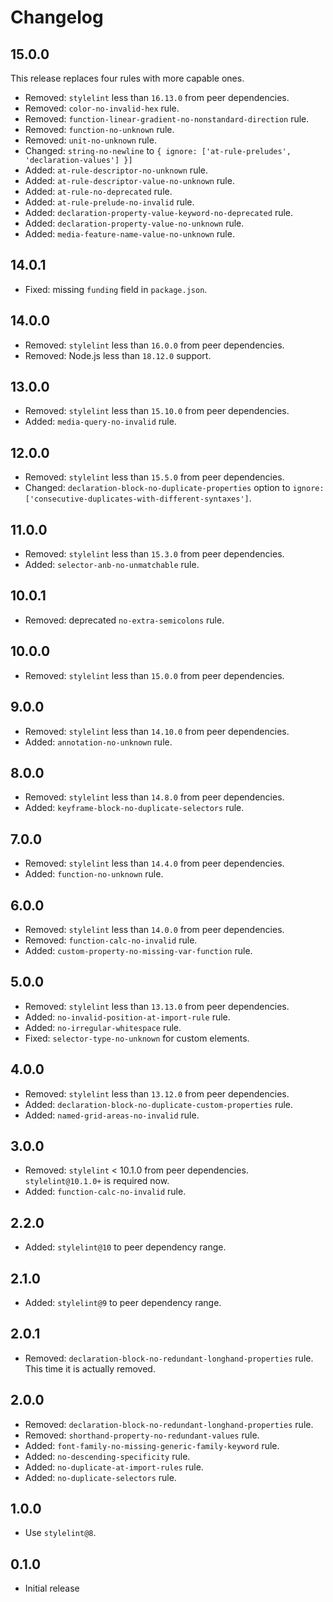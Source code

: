 # Changelog

## 15.0.0

This release replaces four rules with more capable ones.

- Removed: `stylelint` less than `16.13.0` from peer dependencies.
- Removed: `color-no-invalid-hex` rule.
- Removed: `function-linear-gradient-no-nonstandard-direction` rule.
- Removed: `function-no-unknown` rule.
- Removed: `unit-no-unknown` rule.
- Changed: `string-no-newline` to `{ ignore: ['at-rule-preludes', 'declaration-values'] }]`
- Added: `at-rule-descriptor-no-unknown` rule.
- Added: `at-rule-descriptor-value-no-unknown` rule.
- Added: `at-rule-no-deprecated` rule.
- Added: `at-rule-prelude-no-invalid` rule.
- Added: `declaration-property-value-keyword-no-deprecated` rule.
- Added: `declaration-property-value-no-unknown` rule.
- Added: `media-feature-name-value-no-unknown` rule.

## 14.0.1

- Fixed: missing `funding` field in `package.json`.

## 14.0.0

- Removed: `stylelint` less than `16.0.0` from peer dependencies.
- Removed: Node.js less than `18.12.0` support.

## 13.0.0

- Removed: `stylelint` less than `15.10.0` from peer dependencies.
- Added: `media-query-no-invalid` rule.

## 12.0.0

- Removed: `stylelint` less than `15.5.0` from peer dependencies.
- Changed: `declaration-block-no-duplicate-properties` option to `ignore: ['consecutive-duplicates-with-different-syntaxes']`.

## 11.0.0

- Removed: `stylelint` less than `15.3.0` from peer dependencies.
- Added: `selector-anb-no-unmatchable` rule.

## 10.0.1

- Removed: deprecated `no-extra-semicolons` rule.

## 10.0.0

- Removed: `stylelint` less than `15.0.0` from peer dependencies.

## 9.0.0

- Removed: `stylelint` less than `14.10.0` from peer dependencies.
- Added: `annotation-no-unknown` rule.

## 8.0.0

- Removed: `stylelint` less than `14.8.0` from peer dependencies.
- Added: `keyframe-block-no-duplicate-selectors` rule.

## 7.0.0

- Removed: `stylelint` less than `14.4.0` from peer dependencies.
- Added: `function-no-unknown` rule.

## 6.0.0

- Removed: `stylelint` less than `14.0.0` from peer dependencies.
- Removed: `function-calc-no-invalid` rule.
- Added: `custom-property-no-missing-var-function` rule.

## 5.0.0

- Removed: `stylelint` less than `13.13.0` from peer dependencies.
- Added: `no-invalid-position-at-import-rule` rule.
- Added: `no-irregular-whitespace` rule.
- Fixed: `selector-type-no-unknown` for custom elements.

## 4.0.0

- Removed: `stylelint` less than `13.12.0` from peer dependencies.
- Added: `declaration-block-no-duplicate-custom-properties` rule.
- Added: `named-grid-areas-no-invalid` rule.

## 3.0.0

- Removed: `stylelint` < 10.1.0 from peer dependencies. `stylelint@10.1.0+` is required now.
- Added: `function-calc-no-invalid` rule.

## 2.2.0

- Added: `stylelint@10` to peer dependency range.

## 2.1.0

- Added: `stylelint@9` to peer dependency range.

## 2.0.1

- Removed: `declaration-block-no-redundant-longhand-properties` rule. This time it is actually removed.

## 2.0.0

- Removed: `declaration-block-no-redundant-longhand-properties` rule.
- Removed: `shorthand-property-no-redundant-values` rule.
- Added: `font-family-no-missing-generic-family-keyword` rule.
- Added: `no-descending-specificity` rule.
- Added: `no-duplicate-at-import-rules` rule.
- Added: `no-duplicate-selectors` rule.

## 1.0.0

- Use `stylelint@8`.

## 0.1.0

- Initial release
